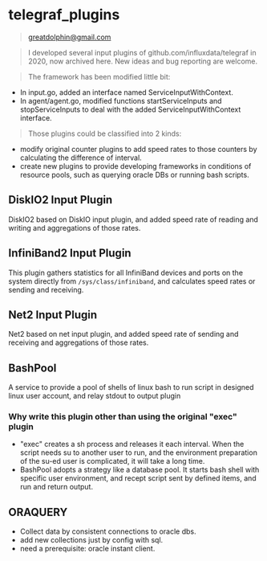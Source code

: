 # telegraf_plugins

> greatdolphin@gmail.com

> I developed several input plugins of github.com/influxdata/telegraf in 2020, now archived here. New ideas and bug reporting are welcome.

> The framework has been modified little bit:
* In input.go, added an interface named ServiceInputWithContext.
* In agent/agent.go, modified functions startServiceInputs and stopServiceInputs to deal with the added ServiceInputWithContext interface.

> Those plugins could be classified into 2 kinds:
* modify original counter plugins to add speed rates to those counters by calculating the difference of interval.
* create new plugins to provide developing frameworks in conditions of resource pools, such as querying oracle DBs or running bash scripts.

## DiskIO2 Input Plugin
DiskIO2 based on DiskIO input plugin, and added speed rate of reading and writing and aggregations of those rates.

## InfiniBand2 Input Plugin
This plugin gathers statistics for all InfiniBand devices and ports on the system directly from `/sys/class/infiniband`, and calculates speed rates or sending and receiving. 

## Net2 Input Plugin
Net2 based on net input plugin, and added speed rate of sending and receiving and aggregations of those rates.

## BashPool
A service to provide a pool of shells of linux bash to run script in designed linux user account, and relay stdout to output plugin
### Why write this plugin other than using the original "exec" plugin
* "exec" creates a sh process and releases it each interval. When the script needs su to another user to run, and the environment preparation of the su-ed user is complicated, it will take a long time.
* BashPool adopts a strategy like a database pool. It starts bash shell with specific user environment, and recept script sent by defined items, and run and return output.


## ORAQUERY
* Collect data by consistent connections to oracle dbs.
* add new collections just by config with sql. 
* need a prerequisite: oracle instant client.